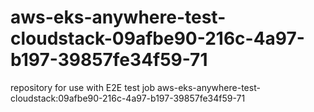 # aws-eks-anywhere-test-cloudstack-09afbe90-216c-4a97-b197-39857fe34f59-71
repository for use with E2E test job aws-eks-anywhere-test-cloudstack:09afbe90-216c-4a97-b197-39857fe34f59-71
